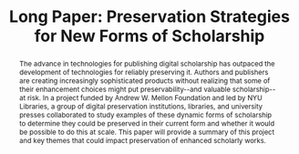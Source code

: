 ---
abstract: The advance in technologies for publishing digital scholarship has outpaced
  the development of technologies for reliably preserving it. Authors and publishers
  are creating increasingly sophisticated products without realizing that some of
  their enhancement choices might put preservability--and valuable scholarship--at
  risk.  In a project funded by Andrew W. Mellon Foundation and led by NYU Libraries,
  a group of digital preservation institutions, libraries, and university presses
  collaborated to study examples of these dynamic forms of scholarship to determine
  they could be preserved in their current form and whether it would be possible to
  do this at scale.  This paper will provide a summary of this project and key themes
  that could impact preservation of enhanced scholarly works.
creators:
- Hanson, Karen
date: null
document_url: https://az659834.vo.msecnd.net/eventsairwesteuprod/production-inconference-public/7f975c04cec244adaa700a5626514225
grand_parent: iPRES
institutions:
- Portico
keywords:
- publisher
- website
- epub
- emulation
- preservation
landing_page_url: null
language: eng
layout: publication
license: CC-BY 4.0 International
notes_url: null
parent: iPRES 2022
presentation_url: null
publication_type: long paper
size: null
source_name: iPRES
title: 'Long Paper: Preservation Strategies for New Forms of Scholarship'
year: 2022
---